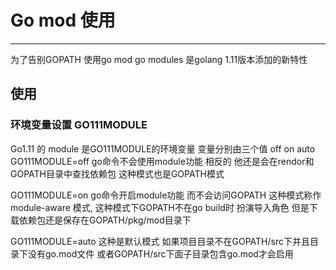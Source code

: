 # Go mod 使用

---
为了告别GOPATH 使用go mod
go modules 是golang 1.11版本添加的新特性

## 使用
### 环境变量设置 GO111MODULE

Go1.11 的 module 是GO111MODULE的环境变量 变量分别由三个值 off on auto
GO111MODULE=off  go命令不会使用module功能 相反的 他还是会在rendor和GOPATH目录中查找依赖包 这种模式也是GOPATH模式

GO111MODULE=on go命令开启module功能 而不会访问GOPATH 这种模式称作module-aware 模式, 这种模式下GOPATH不在go build时 扮演导入角色 但是下载依赖包还是保存在GOPATH/pkg/mod目录下

GO111MODULE=auto 这种是默认模式  如果项目目录不在GOPATH/src下并且目录下没有go.mod文件 或者GOPATH/src下面子目录包含go.mod才会启用
    
